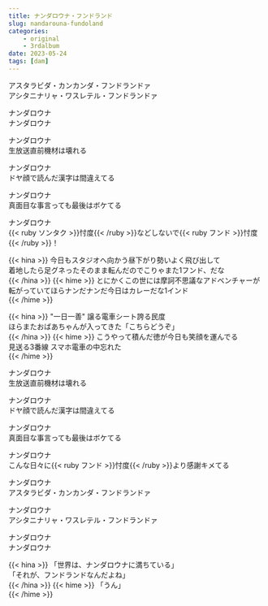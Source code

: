 ```yaml
---
title: ナンダロウナ・フンドランド
slug: nandarouna-fundoland
categories:
    - original
    - 3rdalbum
date: 2023-05-24
tags: [dam]
---
```


アスタラビダ・カンカンダ・フンドランドァ  
アシタニナリャ・ワスレテル・フンドランドァ  

ナンダロウナ  
ナンダロウナ  

ナンダロウナ  
生放送直前機材は壊れる  

ナンダロウナ  
ドヤ顔で読んだ漢字は間違えてる  

ナンダロウナ  
真面目な事言っても最後はボケてる  

ナンダロウナ  
{{< ruby ソンタク >}}忖度{{< /ruby >}}などしないで{{< ruby フンド >}}忖度{{< /ruby >}}！  

{{< hina >}}
今日もスタジオへ向かう昼下がり勢いよく飛び出して  
着地したら足グネったそのまま転んだのでこりゃまた1フンド、だな  
{{< /hina >}}
{{< hime >}}
とにかくこの世には摩訶不思議なアドベンチャーが  
転がっていてほらナンだナンだ今日はカレーだな1インド  
{{< /hime >}}

{{< hina >}}
"一日一善" 譲る電車シート誇る民度  
ほらまたおばあちゃんが入ってきた「こちらどうぞ」  
{{< /hina >}}
{{< hime >}}
こうやって積んだ徳が今日も笑顔を運んでる  
見送る3番線 スマホ電車の中忘れた  
{{< /hime >}}

ナンダロウナ  
生放送直前機材は壊れる  

ナンダロウナ  
ドヤ顔で読んだ漢字は間違えてる  

ナンダロウナ  
真面目な事言っても最後はボケてる  

ナンダロウナ  
こんな日々に{{< ruby フンド >}}忖度{{< /ruby >}}より感謝キメてる  

ナンダロウナ  
アスタラビダ・カンカンダ・フンドランドァ  

ナンダロウナ  
アシタニナリャ・ワスレテル・フンドランドァ  

ナンダロウナ  
ナンダロウナ  

{{< hina >}}
「世界は、ナンダロウナに満ちている」  
「それが、フンドランドなんだよね」  
{{< /hina >}}
{{< hime >}}
「うん」  
{{< /hime >}}